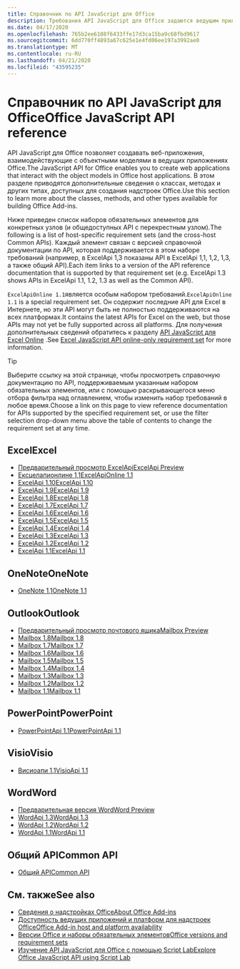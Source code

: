 ```yaml
---
title: Справочник по API JavaScript для Office
description: Требования API JavaScript для Office задаются ведущим приложением.
ms.date: 04/17/2020
ms.openlocfilehash: 765b2ee6108f6433ffe17d3ca15ba9c68fbd9617
ms.sourcegitcommit: 6dd770ff4893a67c625e1e4fd06ee197a3992ae0
ms.translationtype: MT
ms.contentlocale: ru-RU
ms.lasthandoff: 04/21/2020
ms.locfileid: "43595235"
---
```

# <a name="office-javascript-api-reference"></a><span data-ttu-id="d3cd9-103">Справочник по API JavaScript для Office</span><span class="sxs-lookup"><span data-stu-id="d3cd9-103">Office JavaScript API reference</span></span>

<span data-ttu-id="d3cd9-104">API JavaScript для Office позволяет создавать веб-приложения, взаимодействующие с объектными моделями в ведущих приложениях Office.</span><span class="sxs-lookup"><span data-stu-id="d3cd9-104">The JavaScript API for Office enables you to create web applications that interact with the object models in Office host applications.</span></span> <span data-ttu-id="d3cd9-105">В этом разделе приводятся дополнительные сведения о классах, методах и других типах, доступных для создания надстроек Office.</span><span class="sxs-lookup"><span data-stu-id="d3cd9-105">Use this section to learn more about the classes, methods, and other types available for building Office Add-ins.</span></span>

<span data-ttu-id="d3cd9-106">Ниже приведен список наборов обязательных элементов для конкретных узлов (и общедоступных API с перекрестным узлом).</span><span class="sxs-lookup"><span data-stu-id="d3cd9-106">The following is a list of host-specific requirement sets (and the cross-host Common APIs).</span></span> <span data-ttu-id="d3cd9-107">Каждый элемент связан с версией справочной документации по API, которая поддерживается в этом наборе требований (например, в ExcelApi 1,3 показаны API в ExcelApi 1,1, 1,2, 1,3, а также общий API).</span><span class="sxs-lookup"><span data-stu-id="d3cd9-107">Each item links to a version of the API reference documentation that is supported by that requirement set (e.g. ExcelApi 1.3 shows APIs in ExcelApi 1.1, 1.2, 1.3 as well as the Common API).</span></span>

<span data-ttu-id="d3cd9-108">`ExcelApiOnline 1.1`является особым набором требований.</span><span class="sxs-lookup"><span data-stu-id="d3cd9-108">`ExcelApiOnline 1.1` is a special requirement set.</span></span> <span data-ttu-id="d3cd9-109">Он содержит последние API для Excel в Интернете, но эти API могут быть не полностью поддерживаются на всех платформах.</span><span class="sxs-lookup"><span data-stu-id="d3cd9-109">It contains the latest APIs for Excel on the web, but those APIs may not yet be fully supported across all platforms.</span></span> <span data-ttu-id="d3cd9-110">Для получения дополнительных сведений обратитесь к разделу [API JavaScript для Excel Online](/office/dev/add-ins/reference/requirement-sets/excel-api-online-requirement-set) .</span><span class="sxs-lookup"><span data-stu-id="d3cd9-110">See [Excel JavaScript API online-only requirement set](/office/dev/add-ins/reference/requirement-sets/excel-api-online-requirement-set) for more information.</span></span>

> [!TIP]
> <span data-ttu-id="d3cd9-111">Выберите ссылку на этой странице, чтобы просмотреть справочную документацию по API, поддерживаемым указанным набором обязательных элементов, или с помощью раскрывающегося меню отбора фильтра над оглавлением, чтобы изменить набор требований в любое время.</span><span class="sxs-lookup"><span data-stu-id="d3cd9-111">Choose a link on this page to view reference documentation for APIs supported by the specified requirement set, or use the filter selection drop-down menu above the table of contents to change the requirement set at any time.</span></span>

## <a name="excel"></a><span data-ttu-id="d3cd9-112">Excel</span><span class="sxs-lookup"><span data-stu-id="d3cd9-112">Excel</span></span>

- [<span data-ttu-id="d3cd9-113">Предварительный просмотр ExcelApi</span><span class="sxs-lookup"><span data-stu-id="d3cd9-113">ExcelApi Preview</span></span>](/javascript/api/excel?view=excel-js-preview)
- [<span data-ttu-id="d3cd9-114">Ексцелапионлине 1,1</span><span class="sxs-lookup"><span data-stu-id="d3cd9-114">ExcelApiOnline 1.1</span></span>](/javascript/api/excel?view=excel-js-online)
- [<span data-ttu-id="d3cd9-115">ExcelApi 1.10</span><span class="sxs-lookup"><span data-stu-id="d3cd9-115">ExcelApi 1.10</span></span>](/javascript/api/excel?view=excel-js-1.10)
- [<span data-ttu-id="d3cd9-116">ExcelApi 1.9</span><span class="sxs-lookup"><span data-stu-id="d3cd9-116">ExcelApi 1.9</span></span>](/javascript/api/excel?view=excel-js-1.9)
- [<span data-ttu-id="d3cd9-117">ExcelApi 1.8</span><span class="sxs-lookup"><span data-stu-id="d3cd9-117">ExcelApi 1.8</span></span>](/javascript/api/excel?view=excel-js-1.8)
- [<span data-ttu-id="d3cd9-118">ExcelApi 1.7</span><span class="sxs-lookup"><span data-stu-id="d3cd9-118">ExcelApi 1.7</span></span>](/javascript/api/excel?view=excel-js-1.7)
- [<span data-ttu-id="d3cd9-119">ExcelApi 1.6</span><span class="sxs-lookup"><span data-stu-id="d3cd9-119">ExcelApi 1.6</span></span>](/javascript/api/excel?view=excel-js-1.6)
- [<span data-ttu-id="d3cd9-120">ExcelApi 1.5</span><span class="sxs-lookup"><span data-stu-id="d3cd9-120">ExcelApi 1.5</span></span>](/javascript/api/excel?view=excel-js-1.5)
- [<span data-ttu-id="d3cd9-121">ExcelApi 1.4</span><span class="sxs-lookup"><span data-stu-id="d3cd9-121">ExcelApi 1.4</span></span>](/javascript/api/excel?view=excel-js-1.4)
- [<span data-ttu-id="d3cd9-122">ExcelApi 1.3</span><span class="sxs-lookup"><span data-stu-id="d3cd9-122">ExcelApi 1.3</span></span>](/javascript/api/excel?view=excel-js-1.3)
- [<span data-ttu-id="d3cd9-123">ExcelApi 1.2</span><span class="sxs-lookup"><span data-stu-id="d3cd9-123">ExcelApi 1.2</span></span>](/javascript/api/excel?view=excel-js-1.2)
- [<span data-ttu-id="d3cd9-124">ExcelApi 1.1</span><span class="sxs-lookup"><span data-stu-id="d3cd9-124">ExcelApi 1.1</span></span>](/javascript/api/excel?view=excel-js-1.1)

## <a name="onenote"></a><span data-ttu-id="d3cd9-125">OneNote</span><span class="sxs-lookup"><span data-stu-id="d3cd9-125">OneNote</span></span>

- [<span data-ttu-id="d3cd9-126">OneNote 1,1</span><span class="sxs-lookup"><span data-stu-id="d3cd9-126">OneNote 1.1</span></span>](/javascript/api/onenote?view=onenote-js-1.1)

## <a name="outlook"></a><span data-ttu-id="d3cd9-127">Outlook</span><span class="sxs-lookup"><span data-stu-id="d3cd9-127">Outlook</span></span>

- [<span data-ttu-id="d3cd9-128">Предварительный просмотр почтового ящика</span><span class="sxs-lookup"><span data-stu-id="d3cd9-128">Mailbox Preview</span></span>](/javascript/api/outlook?view=outlook-js-preview)
- [<span data-ttu-id="d3cd9-129">Mailbox 1.8</span><span class="sxs-lookup"><span data-stu-id="d3cd9-129">Mailbox 1.8</span></span>](/javascript/api/outlook?view=outlook-js-1.8)
- [<span data-ttu-id="d3cd9-130">Mailbox 1.7</span><span class="sxs-lookup"><span data-stu-id="d3cd9-130">Mailbox 1.7</span></span>](/javascript/api/outlook?view=outlook-js-1.7)
- [<span data-ttu-id="d3cd9-131">Mailbox 1.6</span><span class="sxs-lookup"><span data-stu-id="d3cd9-131">Mailbox 1.6</span></span>](/javascript/api/outlook?view=outlook-js-1.6)
- [<span data-ttu-id="d3cd9-132">Mailbox 1.5</span><span class="sxs-lookup"><span data-stu-id="d3cd9-132">Mailbox 1.5</span></span>](/javascript/api/outlook?view=outlook-js-1.5)
- [<span data-ttu-id="d3cd9-133">Mailbox 1.4</span><span class="sxs-lookup"><span data-stu-id="d3cd9-133">Mailbox 1.4</span></span>](/javascript/api/outlook?view=outlook-js-1.4)
- [<span data-ttu-id="d3cd9-134">Mailbox 1.3</span><span class="sxs-lookup"><span data-stu-id="d3cd9-134">Mailbox 1.3</span></span>](/javascript/api/outlook?view=outlook-js-1.3)
- [<span data-ttu-id="d3cd9-135">Mailbox 1.2</span><span class="sxs-lookup"><span data-stu-id="d3cd9-135">Mailbox 1.2</span></span>](/javascript/api/outlook?view=outlook-js-1.2)
- [<span data-ttu-id="d3cd9-136">Mailbox 1.1</span><span class="sxs-lookup"><span data-stu-id="d3cd9-136">Mailbox 1.1</span></span>](/javascript/api/outlook?view=outlook-js-1.1)

## <a name="powerpoint"></a><span data-ttu-id="d3cd9-137">PowerPoint</span><span class="sxs-lookup"><span data-stu-id="d3cd9-137">PowerPoint</span></span>

- [<span data-ttu-id="d3cd9-138">PowerPointApi 1.1</span><span class="sxs-lookup"><span data-stu-id="d3cd9-138">PowerPointApi 1.1</span></span>](/javascript/api/powerpoint?view=powerpoint-js-1.1)

## <a name="visio"></a><span data-ttu-id="d3cd9-139">Visio</span><span class="sxs-lookup"><span data-stu-id="d3cd9-139">Visio</span></span>

- [<span data-ttu-id="d3cd9-140">Висиоапи 1,1</span><span class="sxs-lookup"><span data-stu-id="d3cd9-140">VisioApi 1.1</span></span>](/javascript/api/visio?view=visio-js-1.1)

## <a name="word"></a><span data-ttu-id="d3cd9-141">Word</span><span class="sxs-lookup"><span data-stu-id="d3cd9-141">Word</span></span>

- [<span data-ttu-id="d3cd9-142">Предварительная версия Word</span><span class="sxs-lookup"><span data-stu-id="d3cd9-142">Word Preview</span></span>](/javascript/api/word?view=word-js-preview)
- [<span data-ttu-id="d3cd9-143">WordApi 1.3</span><span class="sxs-lookup"><span data-stu-id="d3cd9-143">WordApi 1.3</span></span>](/javascript/api/word?view=word-js-1.3)
- [<span data-ttu-id="d3cd9-144">WordApi 1.2</span><span class="sxs-lookup"><span data-stu-id="d3cd9-144">WordApi 1.2</span></span>](/javascript/api/word?view=word-js-1.2)
- [<span data-ttu-id="d3cd9-145">WordApi 1.1</span><span class="sxs-lookup"><span data-stu-id="d3cd9-145">WordApi 1.1</span></span>](/javascript/api/word?view=word-js-1.1)

## <a name="common-api"></a><span data-ttu-id="d3cd9-146">Общий API</span><span class="sxs-lookup"><span data-stu-id="d3cd9-146">Common API</span></span>

- [<span data-ttu-id="d3cd9-147">Общий API</span><span class="sxs-lookup"><span data-stu-id="d3cd9-147">Common API</span></span>](/javascript/api/office?view=common-js)

## <a name="see-also"></a><span data-ttu-id="d3cd9-148">См. также</span><span class="sxs-lookup"><span data-stu-id="d3cd9-148">See also</span></span>

- [<span data-ttu-id="d3cd9-149">Сведения о надстройках Office</span><span class="sxs-lookup"><span data-stu-id="d3cd9-149">About Office Add-ins</span></span>](/office/dev/add-ins/overview)
- [<span data-ttu-id="d3cd9-150">Доступность ведущих приложений и платформ для надстроек Office</span><span class="sxs-lookup"><span data-stu-id="d3cd9-150">Office Add-in host and platform availability</span></span>](/office/dev/add-ins/overview/office-add-in-availability)
- [<span data-ttu-id="d3cd9-151">Версии Office и наборы обязательных элементов</span><span class="sxs-lookup"><span data-stu-id="d3cd9-151">Office versions and requirement sets</span></span>](/office/dev/add-ins/develop/office-versions-and-requirement-sets)
- [<span data-ttu-id="d3cd9-152">Изучение API JavaScript для Office с помощью Script Lab</span><span class="sxs-lookup"><span data-stu-id="d3cd9-152">Explore Office JavaScript API using Script Lab</span></span>](/office/dev/add-ins/overview/explore-with-script-lab)
